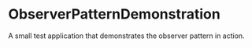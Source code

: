 # ObserverPatternDemonstration
A small test application that demonstrates the observer pattern in action. 
